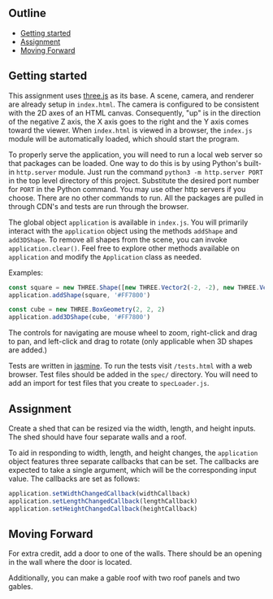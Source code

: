 ## Outline

* [Getting started](#getting-started)
* [Assignment](#assignment)
* [Moving Forward](#moving-forward)

## Getting started

This assignment uses [three.js](https://threejs.org) as its base. A scene, camera, and renderer are already setup
in `index.html`. The camera is configured to be consistent with the 2D axes of an HTML canvas. Consequently, "up" 
is in the direction of the negative Z axis, the X axis goes to the right and the Y axis comes toward the viewer.
When `index.html` is viewed in a browser, the `index.js` module will be automatically loaded, which should start the
program.

To properly serve the application, you will need to run a local web server so that packages can be loaded. One way to do
this is by using Python's built-in `http.server` module. Just run the command `python3 -m http.server PORT` in the top
level directory of this project. Substitute the desired port number for `PORT` in the Python command. You may use other
http servers if you choose. There are no other commands to run. All the packages are pulled in through CDN's and tests
are run through the browser.

The global object `application` is available in `index.js`. You will primarily interact with the `application` object
using the methods `addShape` and `add3DShape`. To remove all shapes from the scene, you can invoke 
`application.clear()`. Feel free to explore other methods available on `application` and modify the `Application` class
as needed.

Examples:

```JavaScript
const square = new THREE.Shape([new THREE.Vector2(-2, -2), new THREE.Vector2(2, -2), new THREE.Vector2(2, 2), new THREE.Vector2(-2, 2)])
application.addShape(square, '#FF7800')
```

```JavaScript
const cube = new THREE.BoxGeometry(2, 2, 2)
application.add3DShape(cube, '#FF7800')
```

The controls for navigating are mouse wheel to zoom, right-click and drag to pan, and left-click and drag to rotate
(only applicable when 3D shapes are added.)

Tests are written in [jasmine](https://jasmine.github.io/api/4.5/matchers.html). To run the tests visit `/tests.html`
with a web browser. Test files should be added in the `spec/` directory. You will need to add an import for test files
that you create to `specLoader.js`.

## Assignment

Create a shed that can be resized via the width, length, and height inputs. The shed should have four separate walls and
a roof.

To aid in responding to width, length, and height changes, the `application` object features three separate callbacks
that can be set. The callbacks are expected to take a single argument, which will be the corresponding input value. The
callbacks are set as follows:

```JavaScript
application.setWidthChangedCallback(widthCallback)
application.setLengthChangedCallback(lengthCallback)
application.setHeightChangedCallback(heightCallback)
```

## Moving Forward

For extra credit, add a door to one of the walls. There should be an opening in the wall where the door is located.

Additionally, you can make a gable roof with two roof panels and two gables.
